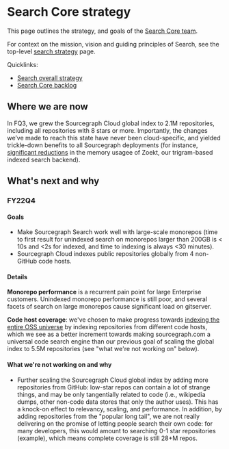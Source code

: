 # Search Core strategy

This page outlines the strategy, and goals of the [Search Core team](../../../../product-engineering/engineering/code-graph/search/core.md).

For context on the mission, vision and guiding principles of Search, see the top-level [search strategy](./index.md) page.

Quicklinks:

- [Search overall strategy](../index.md)
- [Search Core backlog](https://github.com/sourcegraph/sourcegraph/issues?q=is%3Aopen+is%3Aissue+label%3Ateam%2Fsearch-core)

## Where we are now

In FQ3, we grew the Sourcegraph Cloud global index to 2.1M repositories, including all repositories with 8 stars or more. Importantly, the changes we’ve made to reach this state have never been cloud-specific, and yielded trickle-down benefits to all Sourcegraph deployments (for instance, [significant reductions](https://about.sourcegraph.com/blog/zoekt-memory-optimizations-for-sourcegraph-cloud/) in the memory usagee of Zoekt, our trigram-based indexed search backend).

## What's next and why

### FY22Q4

#### Goals

- Make Sourcegraph Search work well with large-scale monorepos (time to first result for unindexed search on monorepos larger than 200GB is < 10s and <2s for indexed, and time to indexing is always <30 minutes).
- Sourcegraph Cloud indexes public repositories globally from 4 non-GitHub code hosts.

#### Details

**Monorepo performance** is a recurrent pain point for large Enterprise customers. Unindexed monorepo performance is still poor, and several facets of search on large monorepos cause significant load on gitserver.

**Code host coverage**: we've chosen to make progress towards [indexing the entire OSS universe](https://about.sourcegraph.com/blog/why-index-the-oss-universe/) by indexing repositories from different code hosts, which we see as a better increment towards making sourcegraph.com a universal code search engine than our previous goal of scaling the global index to 5.5M repositories (see "what we're not working on" below).

#### What we're not working on and why

- Further scaling the Sourcegraph Cloud global index by adding more repositories from GitHub: low-star repos can contain a lot of strange things, and may be only tangentially related to code (i.e., wikipedia dumps, other non-code data stores that only the author uses). This has a knock-on effect to relevancy, scaling, and performance. In addition, by adding repositories from the "popular long tail", we are not really delivering on the promise of letting people search their own code: for many developers, this would amount to searching 0-1 star repositories (example), which means complete coverage is still 28+M repos.
